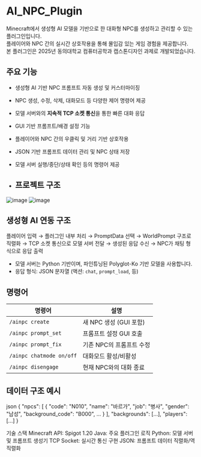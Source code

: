 # AI_NPC_Plugin
Minecraft에서 생성형 AI 모델을 기반으로 한 대화형 NPC를 생성하고 관리할 수 있는 플러그인입니다.  
플레이어와 NPC 간의 실시간 상호작용을 통해 몰입감 있는 게임 경험을 제공합니다.  
본 플러그인은 2025년 동의대학교 컴퓨터공학과 캡스톤디자인 과제로 개발되었습니다.

## 주요 기능
- 생성형 AI 기반 NPC 프롬프트 자동 생성 및 커스터마이징
- NPC 생성, 수정, 삭제, 대화모드 등 다양한 제어 명령어 제공
- 모델 서버와의 **지속적 TCP 소켓 통신**을 통한 빠른 대화 응답
- GUI 기반 프롬프트/배경 설정 기능
- 플레이어와 NPC 간의 우클릭 및 거리 기반 상호작용
- JSON 기반 프롬프트 데이터 관리 및 NPC 상태 저장
- 모델 서버 실행/중단/상태 확인 등의 명령어 제공

- ## 프로젝트 구조
![image](https://github.com/user-attachments/assets/14d22013-7082-409e-8077-0bacb58c389d)
![image](https://github.com/user-attachments/assets/14d22013-7082-409e-8077-0bacb58c389d)

## 생성형 AI 연동 구조
플레이어 입력 → 플러그인 내부 처리
→ PromptData 선택 → WorldPrompt 구조로 직렬화
→ TCP 소켓 통신으로 모델 서버 전달
→ 생성된 응답 수신 → NPC가 채팅 형식으로 응답 출력
- 모델 서버는 Python 기반이며, 파인튜닝된 Polyglot-Ko 기반 모델을 사용합니다.
- 응답 형식: JSON 문자열 (액션: `chat`, `prompt_load`, 등)

## 명령어
|          명령어          |          설명           |
|--------------------------|--------------------------|
| `/ainpc create`          | 새 NPC 생성 (GUI 포함)   |
| `/ainpc prompt_set`      | 프롬프트 설정 GUI 호출   |
| `/ainpc prompt_fix`      | 기존 NPC의 프롬프트 수정 |
| `/ainpc chatmode on/off` | 대화모드 활성/비활성     |
| `/ainpc disengage`       | 현재 NPC와의 대화 종료   |

## 데이터 구조 예시
json
{
  "npcs": [
    {
      "code": "N010",
      "name": "바르가",
      "job": "병사",
      "gender": "남성",
      "background_code": "B000",
      ...
    }
],
  "backgrounds": [...],
  "players": [...]
}

기술 스택
Minecraft API: Spigot 1.20
Java: 주요 플러그인 로직
Python: 모델 서버 및 프롬프트 생성기
TCP Socket: 실시간 통신 구현
JSON: 프롬프트 데이터 직렬화/역직렬화
